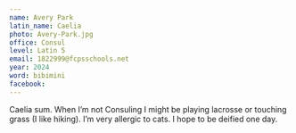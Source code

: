 ```yaml
---
name: Avery Park
latin_name: Caelia
photo: Avery-Park.jpg
office: Consul
level: Latin 5
email: 1822999@fcpsschools.net
year: 2024
word: bibimini
facebook: 
---
```


Caelia sum. When I’m not Consuling I might be playing lacrosse or touching grass (I like hiking). I’m very allergic to cats. I hope to be deified one day.
